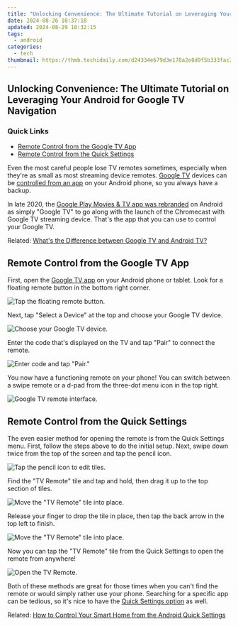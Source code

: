 ```yaml
---
title: "Unlocking Convenience: The Ultimate Tutorial on Leveraging Your Android for Google TV Navigation"
date: 2024-08-26 10:37:18
updated: 2024-08-29 10:32:15
tags:
  - android
categories:
  - tech
thumbnail: https://thmb.techidaily.com/d24334e679d3e178a2e8d9f5b333fac2b20b9134a044e30e2240a2331d8bec84.jpg
---
```


## Unlocking Convenience: The Ultimate Tutorial on Leveraging Your Android for Google TV Navigation

### Quick Links

* [Remote Control from the Google TV App](https://phone-solutions.techidaily.com/in-2024-what-is-fake-gps-location-pro-and-is-it-good-on-realme-12plus-5g-drfone-by-drfone-virtual-android/)
* [Remote Control from the Quick Settings](https://android-frp.techidaily.com/is-gsm-flasher-adb-legit-full-review-to-bypass-your-oppo-a1x-5gfrp-lock-by-drfone-android/)

 Even the most careful people lose TV remotes sometimes, especially when they're as small as most streaming device remotes. [Google TV](https://fake-location.techidaily.com/wondering-the-best-alternative-to-hola-on-apple-iphone-6s-plus-here-is-the-answer-drfone-by-drfone-virtual-ios/) devices can be [controlled from an app](https://www.reviewgeek.com/98653/google-tv-gets-in-app-remote-and-keyboard-on-android-phones/) on your Android phone, so you always have a backup.

 In late 2020, the [Google Play Movies & TV app was rebranded](https://facebook.techidaily.com/enhancing-real-life-experiences-by-limiting-virtual-ones/) on Android as simply "Google TV" to go along with the launch of the Chromecast with Google TV streaming device. That's the app that you can use to control your Google TV.

Related: [What's the Difference between Google TV and Android TV?](https://fake-location.techidaily.com/wondering-the-best-alternative-to-hola-on-apple-iphone-6s-plus-here-is-the-answer-drfone-by-drfone-virtual-ios/) 

##  Remote Control from the Google TV App

 First, open the [Google TV app](https://www.anrdoezrs.net/links/3607085/type/dlg/sid/UUhtgUeUpU208540/https://play.google.com/store/apps/details?id=com.google.android.videos) on your Android phone or tablet. Look for a floating remote button in the bottom right corner.

![Tap the floating remote button.](https://static1.howtogeekimages.com/wordpress/wp-content/uploads/2021/09/Screenshot_20210924-164041.png) 

 Next, tap "Select a Device" at the top and choose your Google TV device.

![Choose your Google TV device.](https://static1.howtogeekimages.com/wordpress/wp-content/uploads/2021/09/Screenshot_20210924-164105.png) 

 Enter the code that's displayed on the TV and tap "Pair" to connect the remote.

![Enter code and tap "Pair."](https://static1.howtogeekimages.com/wordpress/wp-content/uploads/2021/09/Screenshot_20210924-164133.png) 

 You now have a functioning remote on your phone! You can switch between a swipe remote or a d-pad from the three-dot menu icon in the top right.

![Google TV remote interface.](https://static1.howtogeekimages.com/wordpress/wp-content/uploads/2021/09/Screenshot_20210924-164252.png) 

##  Remote Control from the Quick Settings

 The even easier method for opening the remote is from the Quick Settings menu. First, follow the steps above to do the initial setup. Next, swipe down twice from the top of the screen and tap the pencil icon.

![Tap the pencil icon to edit tiles.](https://static1.howtogeekimages.com/wordpress/wp-content/uploads/2021/09/Screenshot_20210924-164655.png) 

 Find the "TV Remote" tile and tap and hold, then drag it up to the top section of tiles.

![Move the "TV Remote" tile into place.](https://static1.howtogeekimages.com/wordpress/wp-content/uploads/2021/09/Screenshot_20210924-164917.png) 

 Release your finger to drop the tile in place, then tap the back arrow in the top left to finish.

![Move the "TV Remote" tile into place.](https://static1.howtogeekimages.com/wordpress/wp-content/uploads/2021/09/Screenshot_20210924-164917.png) 

 Now you can tap the "TV Remote" tile from the Quick Settings to open the remote from anywhere!

![Open the TV Remote.](https://static1.howtogeekimages.com/wordpress/wp-content/uploads/2021/09/Screenshot_20210924-165009a.png) 

 Both of these methods are great for those times when you can't find the remote or would simply rather use your phone. Searching for a specific app can be tedious, so it's nice to have the [Quick Settings option](https://some-approaches.techidaily.com/2024-approved-premier-essentials-seamless-audio-switching/) as well.

Related: [How to Control Your Smart Home from the Android Quick Settings](https://some-approaches.techidaily.com/2024-approved-premier-essentials-seamless-audio-switching/)

<ins class="adsbygoogle"
     style="display:block"
     data-ad-format="autorelaxed"
     data-ad-client="ca-pub-7571918770474297"
     data-ad-slot="1223367746"></ins>



<ins class="adsbygoogle"
     style="display:block"
     data-ad-client="ca-pub-7571918770474297"
     data-ad-slot="8358498916"
     data-ad-format="auto"
     data-full-width-responsive="true"></ins>
